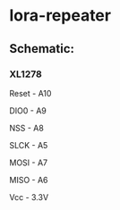 # lora-repeater
## Schematic:
### XL1278
Reset - A10

DIO0 - A9

NSS - A8

SLCK - A5

MOSI - A7

MISO - A6

Vcc - 3.3V
